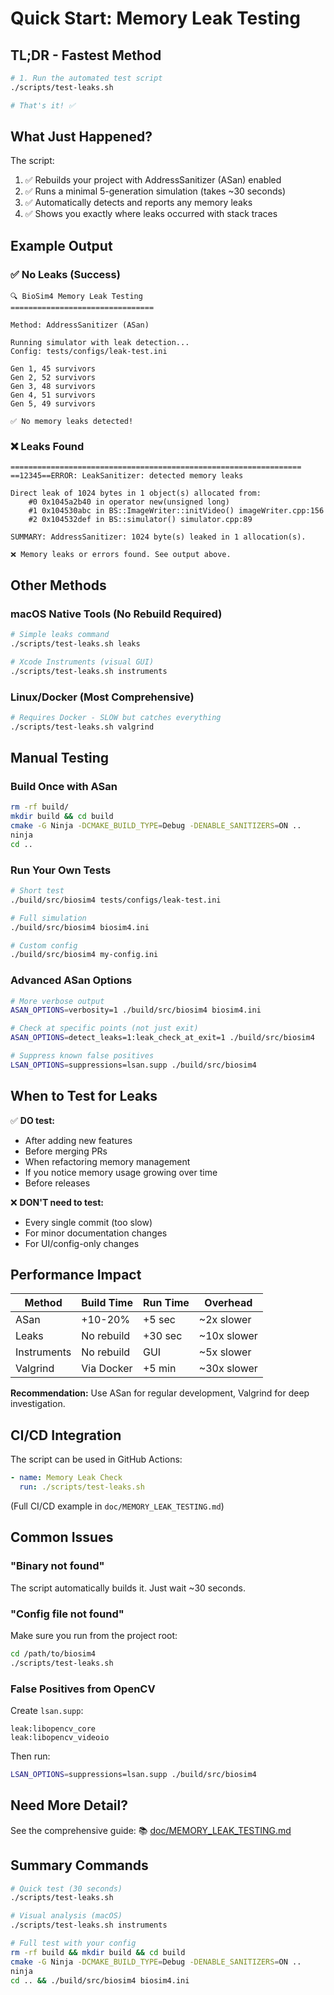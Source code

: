 # Quick Start: Memory Leak Testing

## TL;DR - Fastest Method

```bash
# 1. Run the automated test script
./scripts/test-leaks.sh

# That's it! ✅
```

## What Just Happened?

The script:
1. ✅ Rebuilds your project with AddressSanitizer (ASan) enabled
2. ✅ Runs a minimal 5-generation simulation (takes ~30 seconds)
3. ✅ Automatically detects and reports any memory leaks
4. ✅ Shows you exactly where leaks occurred with stack traces

## Example Output

### ✅ No Leaks (Success)
```
🔍 BioSim4 Memory Leak Testing
================================

Method: AddressSanitizer (ASan)

Running simulator with leak detection...
Config: tests/configs/leak-test.ini

Gen 1, 45 survivors
Gen 2, 52 survivors
Gen 3, 48 survivors
Gen 4, 51 survivors
Gen 5, 49 survivors

✅ No memory leaks detected!
```

### ❌ Leaks Found
```
=================================================================
==12345==ERROR: LeakSanitizer: detected memory leaks

Direct leak of 1024 bytes in 1 object(s) allocated from:
    #0 0x1045a2b40 in operator new(unsigned long)
    #1 0x104530abc in BS::ImageWriter::initVideo() imageWriter.cpp:156
    #2 0x104532def in BS::simulator() simulator.cpp:89
    
SUMMARY: AddressSanitizer: 1024 byte(s) leaked in 1 allocation(s).

❌ Memory leaks or errors found. See output above.
```

## Other Methods

### macOS Native Tools (No Rebuild Required)

```bash
# Simple leaks command
./scripts/test-leaks.sh leaks

# Xcode Instruments (visual GUI)
./scripts/test-leaks.sh instruments
```

### Linux/Docker (Most Comprehensive)

```bash
# Requires Docker - SLOW but catches everything
./scripts/test-leaks.sh valgrind
```

## Manual Testing

### Build Once with ASan

```bash
rm -rf build/
mkdir build && cd build
cmake -G Ninja -DCMAKE_BUILD_TYPE=Debug -DENABLE_SANITIZERS=ON ..
ninja
cd ..
```

### Run Your Own Tests

```bash
# Short test
./build/src/biosim4 tests/configs/leak-test.ini

# Full simulation
./build/src/biosim4 biosim4.ini

# Custom config
./build/src/biosim4 my-config.ini
```

### Advanced ASan Options

```bash
# More verbose output
ASAN_OPTIONS=verbosity=1 ./build/src/biosim4 biosim4.ini

# Check at specific points (not just exit)
ASAN_OPTIONS=detect_leaks=1:leak_check_at_exit=1 ./build/src/biosim4

# Suppress known false positives
LSAN_OPTIONS=suppressions=lsan.supp ./build/src/biosim4
```

## When to Test for Leaks

✅ **DO test:**
- After adding new features
- Before merging PRs
- When refactoring memory management
- If you notice memory usage growing over time
- Before releases

❌ **DON'T need to test:**
- Every single commit (too slow)
- For minor documentation changes
- For UI/config-only changes

## Performance Impact

| Method | Build Time | Run Time | Overhead |
|--------|------------|----------|----------|
| ASan | +10-20% | +5 sec | ~2x slower |
| Leaks | No rebuild | +30 sec | ~10x slower |
| Instruments | No rebuild | GUI | ~5x slower |
| Valgrind | Via Docker | +5 min | ~30x slower |

**Recommendation:** Use ASan for regular development, Valgrind for deep investigation.

## CI/CD Integration

The script can be used in GitHub Actions:

```yaml
- name: Memory Leak Check
  run: ./scripts/test-leaks.sh
```

(Full CI/CD example in `doc/MEMORY_LEAK_TESTING.md`)

## Common Issues

### "Binary not found"
The script automatically builds it. Just wait ~30 seconds.

### "Config file not found"
Make sure you run from the project root:
```bash
cd /path/to/biosim4
./scripts/test-leaks.sh
```

### False Positives from OpenCV
Create `lsan.supp`:
```
leak:libopencv_core
leak:libopencv_videoio
```

Then run:
```bash
LSAN_OPTIONS=suppressions=lsan.supp ./build/src/biosim4
```

## Need More Detail?

See the comprehensive guide:
📚 [doc/MEMORY_LEAK_TESTING.md](doc/MEMORY_LEAK_TESTING.md)

## Summary Commands

```bash
# Quick test (30 seconds)
./scripts/test-leaks.sh

# Visual analysis (macOS)
./scripts/test-leaks.sh instruments

# Full test with your config
rm -rf build && mkdir build && cd build
cmake -G Ninja -DCMAKE_BUILD_TYPE=Debug -DENABLE_SANITIZERS=ON ..
ninja
cd .. && ./build/src/biosim4 biosim4.ini
```
